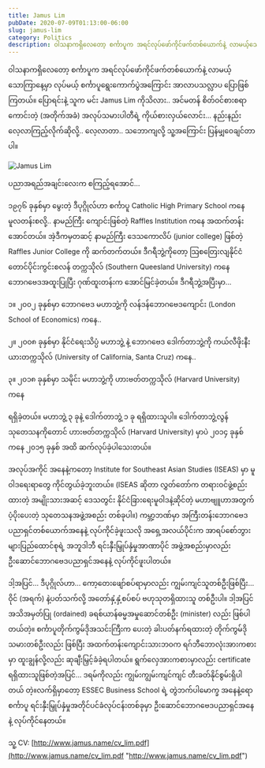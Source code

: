 ```yaml
---
title: Jamus Lim
pubDate: 2020-07-09T01:13:00-06:00
slug: jamus-lim
category: Politics
description: ဝါသနာကရှိလေတော့ စင်္ကာပူက အရင်လုပ်ဖော်ကိုင်ဖက်တစ်ယောက်နဲ့ လာမယ့်သောကြာနေ့မှာ လုပ်မယ့် စင်္ကာပူရွေးကောက်ပွဲအကြောင်း အာလာပသလ္လာပ ပြောဖြစ်ကြတယ်။ ပြောရင်းနဲ့ သူက မင်း Jamus Lim ကိုသိလား..
---
```


ဝါသနာကရှိလေတော့ စင်္ကာပူက အရင်လုပ်ဖော်ကိုင်ဖက်တစ်ယောက်နဲ့ လာမယ့်သောကြာနေ့မှာ လုပ်မယ့် စင်္ကာပူရွေးကောက်ပွဲအကြောင်း အာလာပသလ္လာပ ပြောဖြစ်ကြတယ်။ ပြောရင်းနဲ့ သူက မင်း Jamus Lim ကိုသိလား.. အင်မတန် စိတ်ဝင်စားစရာကောင်းတဲ့ (အတိုက်အခံ) အလုပ်သမားပါတီရဲ့ ကိုယ်စားလှယ်လောင်း… နည်းနည်း လေ့လာကြည့်လိုက်ဆိုလို့.. လေ့လာတာ.. သဘောကျလို့ သူ့အကြောင်း ပြန်မျှဝေချင်တာပါ။

![Jamus Lim](https://cdn.thantzinoo.net/images/JamusLim.jpg)

ပညာအရည်အချင်းလေးက စကြည့်ရအောင်…

၁၉၇၆ ခုနှစ်မှာ မွေးတဲ့ ဒီပုဂ္ဂိုလ်ဟာ စင်္ကာပူ Catholic High Primary School ကနေ မူလတန်းစလို့.. နာမည်ကြီး ကျောင်းဖြစ်တဲ့ Raffles Institution ကနေ အထက်တန်းအောင်တယ်။ အဲ့ဒီကမှတဆင့် နာမည်ကြီး ဒေသကောလိပ် (junior college) ဖြစ်တဲ့ Raffles Junior College ကို ဆက်တက်တယ်။ ဒီဂရီဘွဲ့ကိုတော့ သြစတြေးလျနိုင်ငံ တောင်ပိုင်းကွင်းစလန် တက္ကသိုလ် (Southern Queesland University) ကနေ ဘောဂဗေဒအထူးပြုပြီး ဂုဏ်ထူးတန်းက အောင်မြင်ခဲ့တယ်။ ဒီဂရီဘွဲ့အပြီးမှာ…

၁။ ၂၀၀၂ ခုနှစ်မှာ ဘောဂဗေဒ မဟာဘွဲ့ကို လန်ဒန်ဘောဂဗေဒကျောင်း (London School of Economics) ကနေ..

၂။ ၂၀၀၈ ခုနှစ်မှာ နိုင်ငံရေးသိပ္ပံ မဟာဘွဲ့ နဲ့ ဘောဂဗေဒ ဒေါက်တာဘွဲ့ကို ကယ်လီဖိုးနီးယားတက္ကသိုလ် (University of California, Santa Cruz) ကနေ..

၃။ ၂၀၁၈ ခုနှစ်မှာ သမိုင်း မဟာဘွဲ့ကို ဟားဗတ်တက္ကသိုလ် (Harvard University) ကနေ

ရရှိခဲ့တယ်။ မဟာဘွဲ့ ၃ ခုနဲ့ ဒေါက်တာဘွဲ့ ၁ ခု ရရှိထားသူပါ။ ဒေါက်တာဘွဲ့လွန် သုတေသနကိုတောင် ဟားဗတ်တက္ကသိုလ် (Harvard University) မှာပဲ ၂၀၁၄ ခုနှစ် ကနေ ၂၀၁၅ ခုနှစ် အထိ ဆက်လုပ်ခဲ့ပါသေးတယ်။

အလုပ်အကိုင် အနေနဲ့ကတော့ Institute for Southeast Asian Studies (ISEAS) မှာ မူဝါဒရေးရာတွေ ကိုင်တွယ်ခဲ့ဘူးတယ်။ (ISEAS ဆိုတာ လွှတ်တော်က တရားဝင်ဖွဲ့စည်းထားတဲ့ အမျိုးသားအဆင့် ဒေသတွင်း နိုင်ငံခြားရေးမူဝါဒနဲ့ဆိုင်တဲ့ မဟာဗျူဟာအတွက် ပံ့ပိုးပေးတဲ့ သုတေသနအဖွဲ့အစည်း တစ်ခုပါ။) ကမ္ဘာ့ဘဏ်မှာ အကြီးတန်းဘောဂဗေဒပညာရှင်တစ်ယောက်အနေနဲ့ လုပ်ကိုင်ခဲ့ဖူးသလို အရှေ့အလယ်ပိုင်းက အာရပ်စော်ဘွားများပြည်ထောင်စုရဲ့ အဘူဒါဘီ ရင်းနှီးမြှုပ်နှံမှုအာဏာပိုင် အဖွဲ့အစည်းမှာလည်း ဦးဆောင်ဘောဂဗေဒပညာရှင်အနေနဲ့ လုပ်ကိုင်ဖူးပါတယ်။

ဒါ့အပြင်… ဒီပုဂ္ဂိုလ်ဟာ… ကော့တေးဖျော်စပ်ရာမှာလည်း ကျွမ်းကျင်သူတစ်ဦးဖြစ်ပြီး… ဝိုင် (အရက်) နဲ့ပတ်သက်လို့ အတော်နှံ့နှံ့စပ်စပ် ဗဟုသုတရှိထားသူ တစ်ဦးပါ။ ဒါ့အပြင် အသိအမှတ်ပြု (ordained) ခရစ်ယာန်ဓမ္မအမှုဆောင်တစ်ဦး (minister) လည်း ဖြစ်ပါတယ်တဲ့။ စင်္ကာပူတိုက်ကွမ်ဒိုအသင်းကြီးက ပေးတဲ့ ခါးပတ်နက်ရထားတဲ့ တိုက်ကွမ်ဒိုသမားတစ်ဦးလည်း ဖြစ်ပြီး အထက်တန်းကျောင်းသားဘဝက ရဂ်ဘီဘောလုံးအားကစားမှာ ထူးချွန်လို့လည်း ဆုချီးမြှင့်ခံခဲ့ရပါတယ်။ ရွက်လှေအားကစားမှာလည်း certificate ရရှိထားသူဖြစ်တဲ့အပြင်… ဒရမ်ကိုလည်း ကျွမ်းကျွမ်းကျင်ကျင် တီးခတ်နိုင်စွမ်းရှိပါတယ် တဲ့။လက်ရှိမှာတော့ ESSEC Business School ရဲ့ တွဲဘက်ပါမောက္ခ အနေနဲ့ရော စင်္ကာပူ ရင်းနှီးမြှုပ်နှံမှုအတိုင်ပင်ခံလုပ်ငန်းတစ်ခုမှာ ဦးဆောင်ဘောဂဗေဒပညာရှင်အနေနဲ့ လုပ်ကိုင်နေတယ်။

သူ့ CV: [http://www.jamus.name/cv_lim.pdf](http://www.jamus.name/cv_lim.pdf "http://www.jamus.name/cv_lim.pdf")
